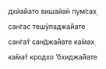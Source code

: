 дхйа̄йато вишайа̄н пум̇сах̣

сан̇гас тешӯпаджа̄йате

сан̇га̄т сан̃джа̄йате ка̄мах̣

ка̄ма̄т кродхо ’бхиджа̄йате